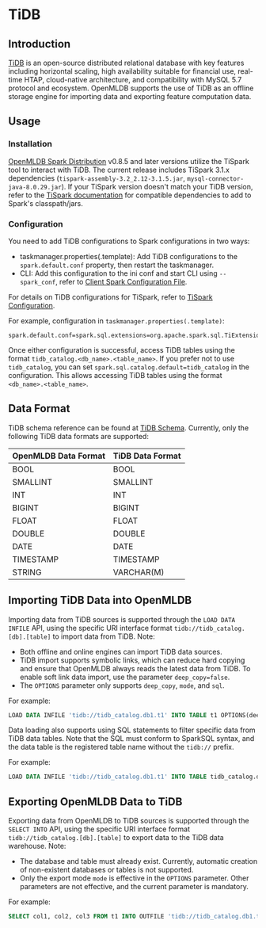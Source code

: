 # TiDB

## Introduction

[TiDB](https://docs.pingcap.com/) is an open-source distributed relational database with key features including horizontal scaling, high availability suitable for financial use, real-time HTAP, cloud-native architecture, and compatibility with MySQL 5.7 protocol and ecosystem. OpenMLDB supports the use of TiDB as an offline storage engine for importing data and exporting feature computation data.

## Usage

### Installation

[OpenMLDB Spark Distribution](../../tutorial/openmldbspark_distribution.md) v0.8.5 and later versions utilize the TiSpark tool to interact with TiDB. The current release includes TiSpark 3.1.x dependencies (`tispark-assembly-3.2_2.12-3.1.5.jar`, `mysql-connector-java-8.0.29.jar`). If your TiSpark version doesn't match your TiDB version, refer to the [TiSpark documentation](https://docs.pingcap.com/tidb/stable/tispark-overview) for compatible dependencies to add to Spark's classpath/jars.


### Configuration

You need to add TiDB configurations to Spark configurations in two ways:

- taskmanager.properties(.template): Add TiDB configurations to the `spark.default.conf` property, then restart the taskmanager.
- CLI: Add this configuration to the ini conf and start CLI using `--spark_conf`, refer to [Client Spark Configuration File](../../reference/client_config/client_spark_config.md).

For details on TiDB configurations for TiSpark, refer to [TiSpark Configuration](https://docs.pingcap.com/tidb/stable/tispark-overview#tispark-configurations).

For example, configuration in `taskmanager.properties(.template)`:

```properties
spark.default.conf=spark.sql.extensions=org.apache.spark.sql.TiExtensions;spark.sql.catalog.tidb_catalog=org.apache.spark.sql.catalyst.catalog.TiCatalog;spark.sql.catalog.tidb_catalog.pd.addresses=127.0.0.1:2379;spark.tispark.pd.addresses=127.0.0.1:2379;spark.sql.tidb.addr=127.0.0.1;spark.sql.tidb.port=4000;spark.sql.tidb.user=root;spark.sql.tidb.password=root;
```

Once either configuration is successful, access TiDB tables using the format `tidb_catalog.<db_name>.<table_name>`. If you prefer not to use `tidb_catalog`, you can set `spark.sql.catalog.default=tidb_catalog` in the configuration. This allows accessing TiDB tables using the format `<db_name>.<table_name>`.

## Data Format

TiDB schema reference can be found at [TiDB Schema](https://docs.pingcap.com/tidb/stable/data-type-overview). Currently, only the following TiDB data formats are supported:

| OpenMLDB Data Format | TiDB Data Format |
|----------------------|------------------|
| BOOL                 | BOOL             |
| SMALLINT             | SMALLINT         |
| INT                  | INT              |
| BIGINT               | BIGINT           |
| FLOAT                | FLOAT            |
| DOUBLE               | DOUBLE           |
| DATE                 | DATE             |
| TIMESTAMP            | TIMESTAMP        |
| STRING               | VARCHAR(M)       |

## Importing TiDB Data into OpenMLDB

Importing data from TiDB sources is supported through the `LOAD DATA INFILE` API, using the specific URI interface format `tidb://tidb_catalog.[db].[table]` to import data from TiDB. Note:

- Both offline and online engines can import TiDB data sources.
- TiDB import supports symbolic links, which can reduce hard copying and ensure that OpenMLDB always reads the latest data from TiDB. To enable soft link data import, use the parameter `deep_copy=false`.
- The `OPTIONS` parameter only supports `deep_copy`, `mode`, and `sql`.

For example:

```sql
LOAD DATA INFILE 'tidb://tidb_catalog.db1.t1' INTO TABLE t1 OPTIONS(deep_copy=false);
```

Data loading also supports using SQL statements to filter specific data from TiDB data tables. Note that the SQL must conform to SparkSQL syntax, and the data table is the registered table name without the `tidb://` prefix.

For example:

```sql
LOAD DATA INFILE 'tidb://tidb_catalog.db1.t1' INTO TABLE tidb_catalog.db1.t1 OPTIONS(deep_copy=true, sql='SELECT * FROM tidb_catalog.db1.t1 where key=\"foo\"')
```

## Exporting OpenMLDB Data to TiDB

Exporting data from OpenMLDB to TiDB sources is supported through the `SELECT INTO` API, using the specific URI interface format `tidb://tidb_catalog.[db].[table]` to export data to the TiDB data warehouse. Note:

- The database and table must already exist. Currently, automatic creation of non-existent databases or tables is not supported.
- Only the export mode `mode` is effective in the `OPTIONS` parameter. Other parameters are not effective, and the current parameter is mandatory.

For example:

```sql
SELECT col1, col2, col3 FROM t1 INTO OUTFILE 'tidb://tidb_catalog.db1.t1' options(mode='append');
```